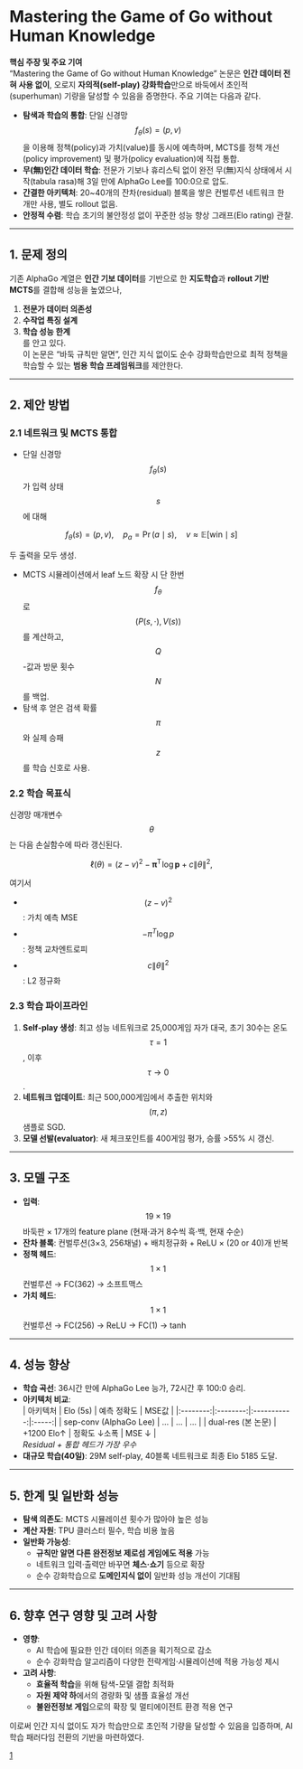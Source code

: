 # Mastering the Game of Go without Human Knowledge 

**핵심 주장 및 주요 기여**  
“Mastering the Game of Go without Human Knowledge” 논문은 **인간 데이터 전혀 사용 없이**, 오로지 **자의적(self-play) 강화학습**만으로 바둑에서 초인적(superhuman) 기량을 달성할 수 있음을 증명한다. 주요 기여는 다음과 같다.  
- **탐색과 학습의 통합**: 단일 신경망 $$f_\theta(s)=(p,v)$$을 이용해 정책(policy)과 가치(value)를 동시에 예측하며, MCTS를 정책 개선(policy improvement) 및 평가(policy evaluation)에 직접 통합.  
- **무(無)인간 데이터 학습**: 전문가 기보나 휴리스틱 없이 완전 무(無)지식 상태에서 시작(tabula rasa)해 3일 만에 AlphaGo Lee를 100:0으로 압도.  
- **간결한 아키텍처**: 20~40개의 잔차(residual) 블록을 쌓은 컨벌루션 네트워크 한 개만 사용, 별도 rollout 없음.  
- **안정적 수렴**: 학습 초기의 불안정성 없이 꾸준한 성능 향상 그래프(Elo rating) 관찰.  

***

## 1. 문제 정의  
기존 AlphaGo 계열은 **인간 기보 데이터**를 기반으로 한 **지도학습**과 **rollout 기반 MCTS**를 결합해 성능을 높였으나,  
1) **전문가 데이터 의존성**  
2) **수작업 특징 설계**  
3) **학습 성능 한계**  
를 안고 있다.  
이 논문은 “바둑 규칙만 알면”, 인간 지식 없이도 순수 강화학습만으로 최적 정책을 학습할 수 있는 **범용 학습 프레임워크**를 제안한다.  

***

## 2. 제안 방법  
### 2.1 네트워크 및 MCTS 통합  
- 단일 신경망 $$f_\theta(s)$$가 입력 상태 $$s$$에 대해  

$$
    f_\theta(s) = (p, v),\quad p_a = \Pr(a\mid s),\quad v \approx \mathbb{E}[\text{win}\mid s]
  $$  
  
  두 출력을 모두 생성.  
- MCTS 시뮬레이션에서 leaf 노드 확장 시 단 한번 $$f_\theta$$로 $$(P(s,\cdot), V(s))$$를 계산하고,  
  $$Q$$-값과 방문 횟수 $$N$$를 백업.  
- 탐색 후 얻은 검색 확률 $$\pi$$와 실제 승패 $$z$$를 학습 신호로 사용.  

### 2.2 학습 목표식  
신경망 매개변수 $$\theta$$는 다음 손실함수에 따라 갱신된다.  

$$
\ell(\theta) = (z - v)^2 - \boldsymbol{\pi}^\mathsf{T}\!\log \boldsymbol{p} + c\|\theta\|^2,
$$  

여기서  
- $$(z-v)^2$$: 가치 예측 MSE  
- $$-\pi^T\log p$$: 정책 교차엔트로피  
- $$c\|\theta\|^2$$: L2 정규화  

### 2.3 학습 파이프라인  
1. **Self-play 생성**: 최고 성능 네트워크로 25,000게임 자가 대국, 초기 30수는 온도 $$\tau=1$$, 이후 $$\tau\to0$$.  
2. **네트워크 업데이트**: 최근 500,000게임에서 추출한 위치와 $$(\pi,z)$$ 샘플로 SGD.  
3. **모델 선발(evaluator)**: 새 체크포인트를 400게임 평가, 승률 >55% 시 갱신.  

***

## 3. 모델 구조  
- **입력**: $$19\times19$$ 바둑판 × 17개의 feature plane (현재·과거 8수씩 흑·백, 현재 수순)  
- **잔차 블록**: 컨벌루션(3×3, 256채널) + 배치정규화 + ReLU × (20 or 40)개 반복  
- **정책 헤드**: $$1\times1$$ 컨벌루션 → FC(362) → 소프트맥스  
- **가치 헤드**: $$1\times1$$ 컨벌루션 → FC(256) → ReLU → FC(1) → tanh  

***

## 4. 성능 향상  
- **학습 곡선**: 36시간 만에 AlphaGo Lee 능가, 72시간 후 100:0 승리.  
- **아키텍처 비교**:  
  | 아키텍처 | Elo (5s) | 예측 정확도 | MSE값 |
  |:--------:|:--------:|:-----------:|:-----:|
  | sep-conv (AlphaGo Lee) | … | … | … |
  | dual-res (본 논문)     | +1200 Elo↑ | 정확도 ↓소폭 | MSE ↓ |  
  *Residual + 통합 헤드가 가장 우수*  
- **대규모 학습(40일)**: 29M self-play, 40블록 네트워크로 최종 Elo 5185 도달.  

***

## 5. 한계 및 일반화 성능  
- **탐색 의존도**: MCTS 시뮬레이션 횟수가 많아야 높은 성능  
- **계산 자원**: TPU 클러스터 필수, 학습 비용 높음  
- **일반화 가능성**:  
  - **규칙만 알면 다른 완전정보 제로섬 게임에도 적용** 가능  
  - 네트워크 입력·출력만 바꾸면 **체스·쇼기** 등으로 확장  
  - 순수 강화학습으로 **도메인지식 없이** 일반화 성능 개선이 기대됨  

***

## 6. 향후 연구 영향 및 고려 사항  
- **영향**:  
  - AI 학습에 필요한 인간 데이터 의존을 획기적으로 감소  
  - 순수 강화학습 알고리즘이 다양한 전략게임·시뮬레이션에 적용 가능성 제시  
- **고려 사항**:  
  - **효율적 학습**을 위해 탐색-모델 결합 최적화  
  - **자원 제약 하**에서의 경량화 및 샘플 효율성 개선  
  - **불완전정보 게임**으로의 확장 및 멀티에이전트 환경 적용 연구  

이로써 인간 지식 없이도 자가 학습만으로 초인적 기량을 달성할 수 있음을 입증하며, AI 학습 패러다임 전환의 기반을 마련하였다.

[1](https://ppl-ai-file-upload.s3.amazonaws.com/web/direct-files/attachments/22370781/956fee78-bb77-4303-8811-535b803e18c8/nature24270.pdf)
